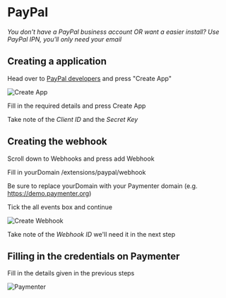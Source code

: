 # PayPal

_You don't have a PayPal business account OR want a easier install? Use PayPal IPN, you'll only need your email_

## Creating a application

Head over to [PayPal developers](https://developer.paypal.com/dashboard/applications) and press "Create App"

![Create App](/versions//main/assets/images/extensions/paypal/create-app.png)

Fill in the required details and press Create App

Take note of the _Client ID_ and the _Secret Key_

## Creating the webhook

Scroll down to Webhooks and press add Webhook

Fill in yourDomain /extensions/paypal/webhook

Be sure to replace yourDomain with your Paymenter domain (e.g. <https://demo.paymenter.org>)

Tick the all events box and continue

![Create Webhook](/versions//main/assets/images/extensions/paypal/create-webhook.png)

Take note of the _Webhook ID_ we'll need it in the next step

## Filling in the credentials on Paymenter

Fill in the details given in the previous steps

![Paymenter](/versions//main/assets/images/extensions/paypal/paymenter.png)
